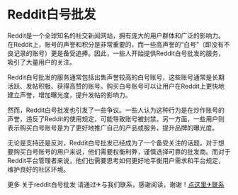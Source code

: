 # Reddit白号批发

Reddit是一个全球知名的社交新闻网站，拥有庞大的用户群体和广泛的影响力。在Reddit上，账号的声誉和积分是非常重要的，而一些高声誉的“白号”（即没有不良记录的账号）更是备受追捧。因此，一些人开始提供Reddit白号批发的服务，吸引了大量用户的关注。

Reddit白号批发的服务通常包括出售声誉较高的白号账号，这些账号通常是长期活跃、发帖积极、获得高赞的账号。购买白号账号可以让用户在Reddit上更快地建立声誉，增加曝光度，提升发帖的影响力。

然而，Reddit白号批发也引发了一些争议。一些人认为这种行为是在炒作账号的声誉，违反了Reddit的使用规定，可能导致账号被封禁。另一方面，一些用户则表示购买白号账号是为了更好地推广自己的产品或服务，提升品牌的曝光度。

无论是支持还是反对，Reddit白号批发已经成为了一个备受关注的话题。对于想要购买白号账号的用户来说，他们需要权衡利弊，谨慎选择可靠的批发商。而对于Reddit平台管理者来说，他们也需要思考如何更好地平衡用户需求和平台规定，维护良好的社区环境。

更多 关于reddit白号批发 请通过✈与我们联系，感谢阅读，谢谢！[点这里✈联系](https://c.k02.cc)